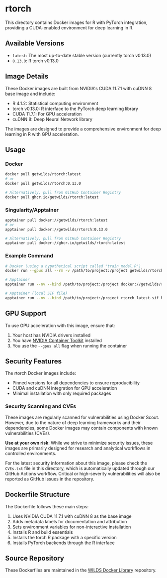 # rtorch

This directory contains Docker images for R with PyTorch integration, providing a CUDA-enabled environment for deep learning in R.

## Available Versions

- `latest`: The most up-to-date stable version (currently torch v0.13.0)
- `0.13.0`: R torch v0.13.0

## Image Details

These Docker images are built from NVIDIA's CUDA 11.7.1 with cuDNN 8 base image and include:

- R 4.1.2: Statistical computing environment
- torch v0.13.0: R interface to the PyTorch deep learning library
- CUDA 11.7.1: For GPU acceleration
- cuDNN 8: Deep Neural Network library

The images are designed to provide a comprehensive environment for deep learning in R with GPU acceleration.

## Usage

### Docker

```bash
docker pull getwilds/rtorch:latest
# or
docker pull getwilds/rtorch:0.13.0

# Alternatively, pull from GitHub Container Registry
docker pull ghcr.io/getwilds/rtorch:latest
```

### Singularity/Apptainer

```bash
apptainer pull docker://getwilds/rtorch:latest
# or
apptainer pull docker://getwilds/rtorch:0.13.0

# Alternatively, pull from GitHub Container Registry
apptainer pull docker://ghcr.io/getwilds/rtorch:latest
```

### Example Command

```bash
# Docker (using a hypothetical script called "train_model.R")
docker run --gpus all --rm -v /path/to/project:/project getwilds/rtorch:latest Rscript /project/train_model.R

# Apptainer
apptainer run --nv --bind /path/to/project:/project docker://getwilds/rtorch:latest Rscript /project/train_model.R

# Apptainer (local SIF file)
apptainer run --nv --bind /path/to/project:/project rtorch_latest.sif Rscript /project/train_model.R
```

## GPU Support

To use GPU acceleration with this image, ensure that:

1. Your host has NVIDIA drivers installed
2. You have [NVIDIA Container Toolkit](https://github.com/NVIDIA/nvidia-docker) installed
3. You use the `--gpus all` flag when running the container

## Security Features

The rtorch Docker images include:

- Pinned versions for all dependencies to ensure reproducibility
- CUDA and cuDNN integration for GPU acceleration
- Minimal installation with only required packages

### Security Scanning and CVEs

These images are regularly scanned for vulnerabilities using Docker Scout. However, due to the nature of deep learning frameworks and their dependencies, some Docker images may contain components with known vulnerabilities (CVEs).

**Use at your own risk**: While we strive to minimize security issues, these images are primarily designed for research and analytical workflows in controlled environments.

For the latest security information about this image, please check the `CVEs.txt` file in this directory, which is automatically updated through our GitHub Actions workflow. Critical or high-severity vulnerabilities will also be reported as GitHub issues in the repository.

## Dockerfile Structure

The Dockerfile follows these main steps:

1. Uses NVIDIA CUDA 11.7.1 with cuDNN 8 as the base image
2. Adds metadata labels for documentation and attribution
3. Sets environment variables for non-interactive installation
4. Installs R and build essentials
5. Installs the torch R package with a specific version
6. Installs PyTorch backends through the R interface

## Source Repository

These Dockerfiles are maintained in the [WILDS Docker Library](https://github.com/getwilds/wilds-docker-library) repository.
